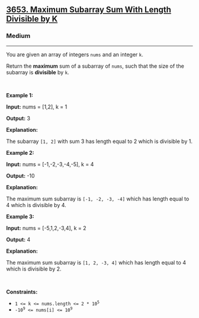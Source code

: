 <h2><a href="https://leetcode.com/problems/maximum-subarray-sum-with-length-divisible-by-k">3653. Maximum Subarray Sum With Length Divisible by K</a></h2><h3>Medium</h3><hr><p>You are given an array of integers <code>nums</code> and an integer <code>k</code>.</p>

<p>Return the <strong>maximum</strong> sum of a <span data-keyword="subarray-nonempty">subarray</span> of <code>nums</code>, such that the size of the subarray is <strong>divisible</strong> by <code>k</code>.</p>

<p>&nbsp;</p>
<p><strong class="example">Example 1:</strong></p>

<div class="example-block">
<p><strong>Input:</strong> <span class="example-io">nums = [1,2], k = 1</span></p>

<p><strong>Output:</strong> <span class="example-io">3</span></p>

<p><strong>Explanation:</strong></p>

<p>The subarray <code>[1, 2]</code> with sum 3 has length equal to 2 which is divisible by 1.</p>
</div>

<p><strong class="example">Example 2:</strong></p>

<div class="example-block">
<p><strong>Input:</strong> <span class="example-io">nums = [-1,-2,-3,-4,-5], k = 4</span></p>

<p><strong>Output:</strong> <span class="example-io">-10</span></p>

<p><strong>Explanation:</strong></p>

<p>The maximum sum subarray is <code>[-1, -2, -3, -4]</code> which has length equal to 4 which is divisible by 4.</p>
</div>

<p><strong class="example">Example 3:</strong></p>

<div class="example-block">
<p><strong>Input:</strong> <span class="example-io">nums = [-5,1,2,-3,4], k = 2</span></p>

<p><strong>Output:</strong> <span class="example-io">4</span></p>

<p><strong>Explanation:</strong></p>

<p>The maximum sum subarray is <code>[1, 2, -3, 4]</code> which has length equal to 4 which is divisible by 2.</p>
</div>

<p>&nbsp;</p>
<p><strong>Constraints:</strong></p>

<ul>
	<li><code>1 &lt;= k &lt;= nums.length &lt;= 2 * 10<sup>5</sup></code></li>
	<li><code>-10<sup>9</sup> &lt;= nums[i] &lt;= 10<sup>9</sup></code></li>
</ul>
